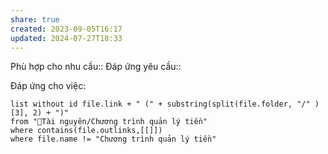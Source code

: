 ```yaml
---
share: true
created: 2023-09-05T16:17
updated: 2024-07-27T18:33
---
```

Phù hợp cho nhu cầu:: 
Đáp ứng yêu cầu:: 

Đáp ứng cho việc:
```dataview
list without id file.link + " (" + substring(split(file.folder, "/" )[3], 2) + ")" 
from "📜Tài nguyên/Chương trình quản lý tiền" 
where contains(file.outlinks,[[]])
where file.name != "Chương trình quản lý tiền" 
```
